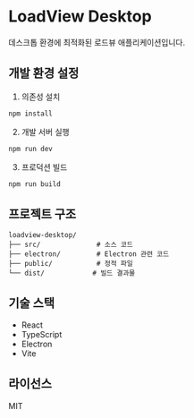 # LoadView Desktop

데스크톱 환경에 최적화된 로드뷰 애플리케이션입니다.

## 개발 환경 설정

1. 의존성 설치
```bash
npm install
```

2. 개발 서버 실행
```bash
npm run dev
```

3. 프로덕션 빌드
```bash
npm run build
```

## 프로젝트 구조

```
loadview-desktop/
├── src/              # 소스 코드
├── electron/         # Electron 관련 코드
├── public/           # 정적 파일
└── dist/            # 빌드 결과물
```

## 기술 스택

- React
- TypeScript
- Electron
- Vite

## 라이선스

MIT 